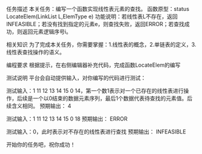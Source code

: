 任务描述
本关任务：编写一个函数实现线性表元素的查找。
函数原型：status LocateElem(LinkList L,ElemType e)
功能说明：若线性表L不存在，返回INFEASIBLE；若没有找到指定的元素e，则查找失败，返回ERROR；若查找成功，则返回元素逻辑序号i。

相关知识
为了完成本关任务，你需要掌握：1.线性表的概念，2.单链表的定义，3.线性表查找操作的语义。

编程要求
根据提示，在右侧编辑器补充代码，完成函数LocateElem的编写

测试说明
平台会自动提供输入，对你编写的代码进行测试：

测试输入：1 11 12 13 14 15 0 14，第一个数1表示对一个已存在的线性表进行操作，后续是一个以0结束的数据元素序列，最后1个数据代表待查找的元素值。后续含义相同。
预期输出：
4

测试输入：1 11 12 13 14 15 0 18
预期输出：
ERROR

测试输入：0，此时表示对不存在的线性表进行查找
预期输出：
INFEASIBLE

开始你的任务吧，祝你成功！